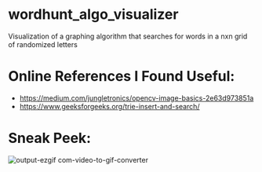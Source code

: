 # wordhunt_algo_visualizer
Visualization of a graphing algorithm that searches for words in a nxn grid of randomized letters 

# Online References I Found Useful:

- https://medium.com/jungletronics/opencv-image-basics-2e63d973851a
- https://www.geeksforgeeks.org/trie-insert-and-search/

# Sneak Peek:

![output-ezgif com-video-to-gif-converter](https://github.com/user-attachments/assets/48c80030-a80b-42df-96eb-6f55d9f3d511)
